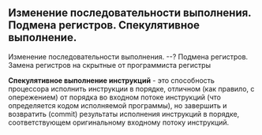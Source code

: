 ## Изменение последовательности выполнения. Подмена регистров. Спекулятивное выполнение.

Изменение последовательности выполнения. --?
Подмена регистров. Замена регистров на скрытные от программиста регистры

**Спекулятивное выполнение инструкций** - это способность процессора исполнить инструкции в порядке, отличном (как правило, с опережением) от порядка во входном потоке инструкций (что определяется кодом исполняемой программы), но завершить и возвратить (commit) результаты исполнения инструкций в порядке, соответствующем оригинальному входному потоку инструкций.
